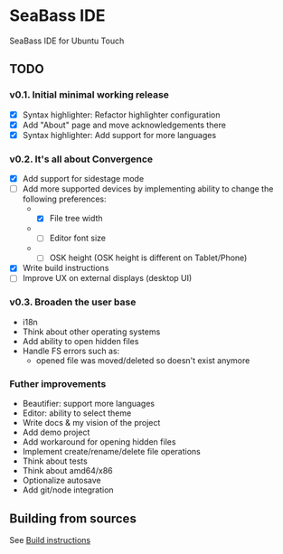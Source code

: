 # SeaBass IDE
SeaBass IDE for Ubuntu Touch

## TODO
### v0.1. Initial minimal working release
- [x] Syntax highlighter: Refactor highlighter configuration
- [x] Add "About" page and move acknowledgements there
- [x] Syntax highlighter: Add support for more languages

### v0.2. It's all about Convergence
- [x] Add support for sidestage mode
- [ ] Add more supported devices by implementing ability to change the following preferences:  
   * - [x] File tree width
   * - [ ] Editor font size
   * - [ ] OSK height (OSK height is different on Tablet/Phone) 
- [x] Write build instructions
- [ ] Improve UX on external displays (desktop UI)

### v0.3. Broaden the user base
* i18n
* Think about other operating systems
* Add ability to open hidden files
* Handle FS errors such as:  
   * opened file was moved/deleted so doesn't exist anymore

### Futher improvements
* Beautifier: support more languages
* Editor: ability to select theme
* Write docs & my vision of the project
* Add demo project
* Add workaround for opening hidden files
* Implement create/rename/delete file operations
* Think about tests
* Think about amd64/x86
* Optionalize autosave
* Add git/node integration

## Building from sources

See [Build instructions](building.md)
